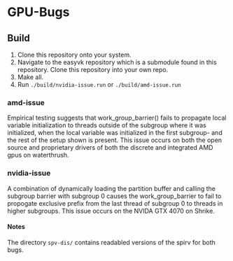 # GPU-Bugs
  
## Build
  1. Clone this repository onto your system.
  2. Navigate to the easyvk repository which is a submodule found in this repository. Clone this repository into your own repo.
  3. Make all.
  4. Run `./build/nvidia-issue.run` or `./build/amd-issue.run`
  
### amd-issue
  Empirical testing suggests that work_group_barrier() fails to propagate local variable initialization to threads outside of the subgroup where it was initialized, when the local variable was initialized in the first subgroup- and the rest of the setup shown is present. This issue occurs on both the open source and proprietary drivers of both the discrete and integrated AMD gpus on waterthrush.
  
### nvidia-issue
  A combination of dynamically loading the partition buffer and calling the subgroup barrier with subgroup 0 causes the work_group_barrier to fail to propogate exclusive prefix from the last thread of subgroup 0 to threads in higher subgroups. This issue occurs on the NVIDA GTX 4070 on Shrike.
  
#### Notes
  The directory `spv-dis/` contains readabled versions of the spirv for both bugs.